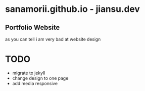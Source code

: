 # sanamorii.github.io - jiansu.dev
Portfolio Website  
---
as you can tell i am very bad at website design

# TODO
- migrate to jekyll
- change design to one page
- add media responsive
